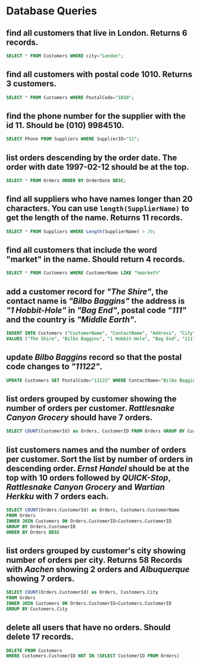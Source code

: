 # Database Queries

## find all customers that live in London. Returns 6 records.

```SQL 
SELECT * FROM Customers WHERE city="London";
```

## find all customers with postal code 1010. Returns 3 customers.

```SQL
SELECT * FROM Customers WHERE PostalCode="1010";
```

## find the phone number for the supplier with the id 11. Should be (010) 9984510.

```SQL
SELECT Phone FROM Suppliers WHERE SupplierID="11";
```

## list orders descending by the order date. The order with date 1997-02-12 should be at the top.

```SQL
SELECT * FROM Orders ORDER BY OrderDate DESC;
```

## find all suppliers who have names longer than 20 characters. You can use `length(SupplierName)` to get the length of the name. Returns 11 records.

```SQL
SELECT * FROM Suppliers WHERE Length(SupplierName) > 20;
```

## find all customers that include the word "market" in the name. Should return 4 records.

```SQL
SELECT * FROM Customers WHERE CustomerName LIKE "%market%"
```

## add a customer record for _"The Shire"_, the contact name is _"Bilbo Baggins"_ the address is _"1 Hobbit-Hole"_ in _"Bag End"_, postal code _"111"_ and the country is _"Middle Earth"_.

```SQL
INSERT INTO Customers ("CustomerName", "ContactName", "Address", "City", "PostalCode", "Country") 
VALUES ("The Shire", "Bilbo Baggins", "1 Hobbit-Hole", "Bag End", "111", "Middle Earth")
```

## update _Bilbo Baggins_ record so that the postal code changes to _"11122"_.

```SQL
UPDATE Customers SET PostalCode="11122" WHERE ContactName="Bilbo Baggins"
```

## list orders grouped by customer showing the number of orders per customer. _Rattlesnake Canyon Grocery_ should have 7 orders.

```SQL
SELECT COUNT(CustomerId) as Orders, CustomerID FROM Orders GROUP BY CustomerID
```

## list customers names and the number of orders per customer. Sort the list by number of orders in descending order. _Ernst Handel_ should be at the top with 10 orders followed by _QUICK-Stop_, _Rattlesnake Canyon Grocery_ and _Wartian Herkku_ with 7 orders each.

```SQL
SELECT COUNT(Orders.CustomerId) as Orders, Customers.CustomerName
FROM Orders
INNER JOIN Customers ON Orders.CustomerID=Customers.CustomerID
GROUP BY Orders.CustomerID
ORDER BY Orders DESC
```

## list orders grouped by customer's city showing number of orders per city. Returns 58 Records with _Aachen_ showing 2 orders and _Albuquerque_ showing 7 orders.

```SQL
SELECT COUNT(Orders.CustomerId) as Orders, Customers.City
FROM Orders
INNER JOIN Customers ON Orders.CustomerID=Customers.CustomerID
GROUP BY Customers.City
```

## delete all users that have no orders. Should delete 17 records.

```SQL
DELETE FROM Customers 
WHERE Customers.CustomerID NOT IN (SELECT CustomerID FROM Orders)
```
